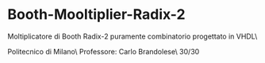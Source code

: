 # Booth-Mooltiplier-Radix-2
Moltiplicatore di Booth Radix-2 puramente combinatorio progettato in VHDL\\

Politecnico di Milano\\
Professore: Carlo Brandolese\\
30/30
